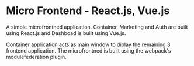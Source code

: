 # Micro Frontend - React.js, Vue.js

A simple microfrontned application.
Container, Marketing and Auth are built using React.js and Dashboad is built using Vue.js.

Container application acts as main window to diplay the remaining 3 frontend application.
The microfrontned is built using the webpack's modulefederation plugin.
